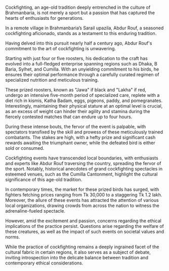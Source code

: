 Cockfighting, an age-old tradition deeply entrenched in the culture of Brahmanbaria, is not merely a sport but a passion that has captured the hearts of enthusiasts for generations. 

In a remote village in Brahmanbaria’s Sarail upazila, Abdur Rouf, a seasoned cockfighting aficionado, stands as a testament to this enduring tradition.

Having delved into this pursuit nearly half a century ago, Abdur Rouf's commitment to the art of cockfighting is unwavering. 

Starting with just four or five roosters, his dedication to the craft has evolved into a full-fledged enterprise spanning regions such as Dhaka, B Baria, Sylhet, and Cumilla. With an unyielding commitment to his birds, he ensures their optimal performance through a carefully curated regimen of specialized nutrition and meticulous training.

These prized roosters, known as "Jawa" if black and "Lakha" if red, undergo an intensive five-month period of specialized care, replete with a diet rich in kismis, Katha Badam, eggs, pigeons, paddy, and pomegranates. Interestingly, maintaining their physical stature at an optimal level is crucial, as an excess of weight can hinder their agility and stamina during the fiercely contested matches that can endure up to four hours.

During these intense bouts, the fervor of the event is palpable, with spectators transfixed by the skill and prowess of these meticulously trained combatants. The stakes are high, with a hefty prize and significant cash rewards awaiting the triumphant owner, while the defeated bird is either sold or consumed.

Cockfighting events have transcended local boundaries, with enthusiasts and experts like Abdur Rouf traversing the country, spreading the fervor of the sport. Notably, historical anecdotes of grand cockfighting spectacles in esteemed venues, such as the Cumilla Cantonment, highlight the cultural significance of this age-old tradition.

In contemporary times, the market for these prized birds has surged, with fighters fetching prices ranging from Tk 30,000 to a staggering Tk 1.2 lakh. Moreover, the allure of these events has attracted the attention of various local organizations, drawing crowds from across the nation to witness the adrenaline-fueled spectacle.

However, amid the excitement and passion, concerns regarding the ethical implications of the practice persist. Questions arise regarding the welfare of these creatures, as well as the impact of such events on societal values and norms.

While the practice of cockfighting remains a deeply ingrained facet of the cultural fabric in certain regions, it also serves as a subject of debate, inviting introspection into the delicate balance between tradition and contemporary ethical considerations.



